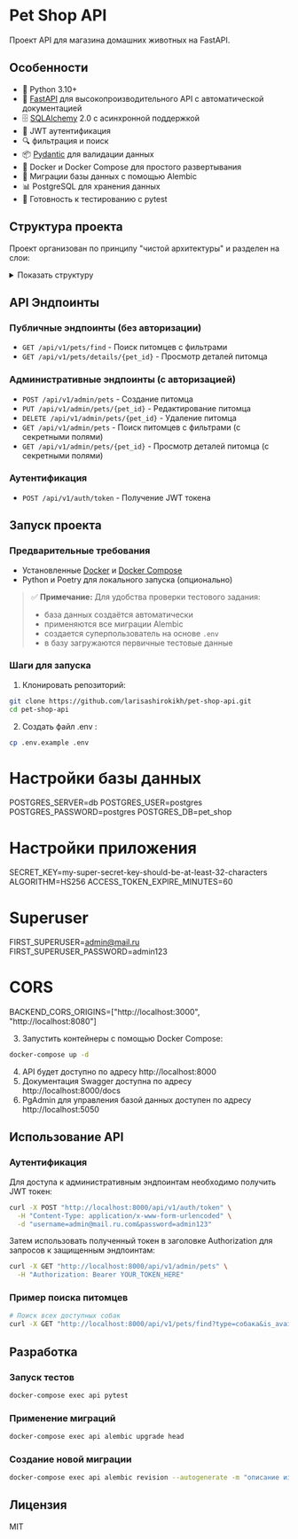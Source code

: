 # Pet Shop API

Проект API для магазина домашних животных на FastAPI.

## Особенности

- 🐍 Python 3.10+
- 🚀 [FastAPI](https://fastapi.tiangolo.com/) для высокопроизводительного API с автоматической документацией
- 🗄️ [SQLAlchemy](https://www.sqlalchemy.org/) 2.0 с асинхронной поддержкой
- 🔐 JWT аутентификация
- 🔍 фильтрация и поиск
- 📦 [Pydantic](https://pydantic-docs.helpmanual.io/) для валидации данных
- 🐳 Docker и Docker Compose для простого развертывания
- 🔄 Миграции базы данных с помощью Alembic
- 📊 PostgreSQL для хранения данных
- 🧪 Готовность к тестированию с pytest

## Структура проекта


Проект организован по принципу "чистой архитектуры" и разделен на слои:
<details>
<summary>Показать структуру</summary>

```
pet_shop/
│
├── alembic/                 # Для миграций базы данных
│   └── versions/
│
├── app/
│   ├── __init__.py
│   ├── main.py              # Точка входа в приложение
│   ├── config.py            # Конфигурация приложения
│   ├── dependencies.py      # Зависимости (DI)
│   │
│   ├── api/
│   │   ├── __init__.py
│   │   ├── v1/
│   │   │   ├── __init__.py
│   │   │   ├── endpoints/
│   │   │   │   ├── __init__.py
│   │   │   │   ├── pets.py   # Публичные эндпоинты
│   │   │   │   └── admin.py  # Административные эндпоинты
│   │   │   └── router.py
│   │
│   ├── core/
│   │   ├── __init__.py
│   │   ├── security.py      # JWT и аутентификация
│   │   └── exceptions.py    # Обработка исключений
│   │
│   ├── crud/
│   │   ├── __init__.py
│   │   ├── base.py         # Базовый CRUD
│   │   └── pet.py          # CRUD для питомцев
│   │
│   ├── db/
│   │   ├── __init__.py
│   │   ├── session.py      # Сессия БД
│   │   └── base.py         # Базовая модель БД
│   │
│   ├── models/
│   │   ├── __init__.py
│   │   ├── pet.py          # Модель питомца
│   │   └── user.py         # Модель пользователя
│   │
│   └── schemas/
│       ├── __init__.py
│       ├── pet.py          # Pydantic схемы для питомцев
│       └── user.py         # Pydantic схемы для пользователей
│
├── tests/
│   ├── __init__.py
│   ├── conftest.py
│   ├── test_api/
│   │   ├── __init__.py
│   │   ├── test_pets.py
│   │   └── test_admin.py
│   └── test_crud/
│       ├── __init__.py
│       └── test_pet.py
│
├── .env                    # Переменные окружения
├── .gitignore
├── pyproject.toml          # Зависимости и метаданные
├── alembic.ini             # Конфигурация Alembic
└── README.md
```
</details>

## API Эндпоинты

### Публичные эндпоинты (без авторизации)
- `GET /api/v1/pets/find` - Поиск питомцев с фильтрами
- `GET /api/v1/pets/details/{pet_id}` - Просмотр деталей питомца

### Административные эндпоинты (с авторизацией)
- `POST /api/v1/admin/pets` - Создание питомца
- `PUT /api/v1/admin/pets/{pet_id}` - Редактирование питомца
- `DELETE /api/v1/admin/pets/{pet_id}` - Удаление питомца
- `GET /api/v1/admin/pets` - Поиск питомцев с фильтрами (с секретными полями)
- `GET /api/v1/admin/pets/{pet_id}` - Просмотр деталей питомца (с секретными полями)

### Аутентификация
- `POST /api/v1/auth/token` - Получение JWT токена

## Запуск проекта

### Предварительные требования
- Установленные [Docker](https://www.docker.com/) и [Docker Compose](https://docs.docker.com/compose/)
- Python и Poetry для локального запуска (опционально)

> ✅ **Примечание:** Для удобства проверки тестового задания:
> - база данных создаётся автоматически
> - применяются все миграции Alembic
> - создается суперпользователь на основе `.env`
> - в базу загружаются первичные тестовые данные

### Шаги для запуска

1. Клонировать репозиторий:
```bash
git clone https://github.com/larisashirokikh/pet-shop-api.git
cd pet-shop-api
```

2. Создать файл .env :
```bash
cp .env.example .env
```

# Настройки базы данных
POSTGRES_SERVER=db
POSTGRES_USER=postgres
POSTGRES_PASSWORD=postgres
POSTGRES_DB=pet_shop

# Настройки приложения
SECRET_KEY=my-super-secret-key-should-be-at-least-32-characters
ALGORITHM=HS256
ACCESS_TOKEN_EXPIRE_MINUTES=60

# Superuser
FIRST_SUPERUSER=admin@mail.ru
FIRST_SUPERUSER_PASSWORD=admin123

# CORS
BACKEND_CORS_ORIGINS=["http://localhost:3000", "http://localhost:8080"]

3. Запустить контейнеры с помощью Docker Compose:
```bash
docker-compose up -d
```

4. API будет доступно по адресу http://localhost:8000
5. Документация Swagger доступна по адресу http://localhost:8000/docs
6. PgAdmin для управления базой данных доступен по адресу http://localhost:5050

## Использование API

### Аутентификация

Для доступа к административным эндпоинтам необходимо получить JWT токен:

```bash
curl -X POST "http://localhost:8000/api/v1/auth/token" \
  -H "Content-Type: application/x-www-form-urlencoded" \
  -d "username=admin@mail.ru.com&password=admin123"
```

Затем использовать полученный токен в заголовке Authorization для запросов к защищенным эндпоинтам:

```bash
curl -X GET "http://localhost:8000/api/v1/admin/pets" \
  -H "Authorization: Bearer YOUR_TOKEN_HERE"
```

### Пример поиска питомцев

```bash
# Поиск всех доступных собак
curl -X GET "http://localhost:8000/api/v1/pets/find?type=собака&is_available=true"
```

## Разработка

### Запуск тестов

```bash
docker-compose exec api pytest
```

### Применение миграций

```bash
docker-compose exec api alembic upgrade head
```

### Создание новой миграции

```bash
docker-compose exec api alembic revision --autogenerate -m "описание изменений"
```

## Лицензия

MIT